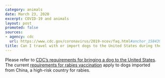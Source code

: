 ```yaml
---
category: animals
date: March 23, 2020
excerpt: COVID-19 and animals
layout: post
promoted: false
sources:
- agency: cdc
  url: https://www.cdc.gov/coronavirus/2019-ncov/faq.html#anchor_1584390773118
title: Can I travel with or import dogs to the United States during the outbreak?
---
```


Please refer to [CDC’s requirements for bringing a dog to the United States](https://www.cdc.gov/importation/bringing-an-animal-into-the-united-states/index.html). The current [requirements for rabies vaccination](https://www.cdc.gov/importation/bringing-an-animal-into-the-united-states/rabies-vaccine.html) apply to dogs imported from China, a high-risk country for rabies.